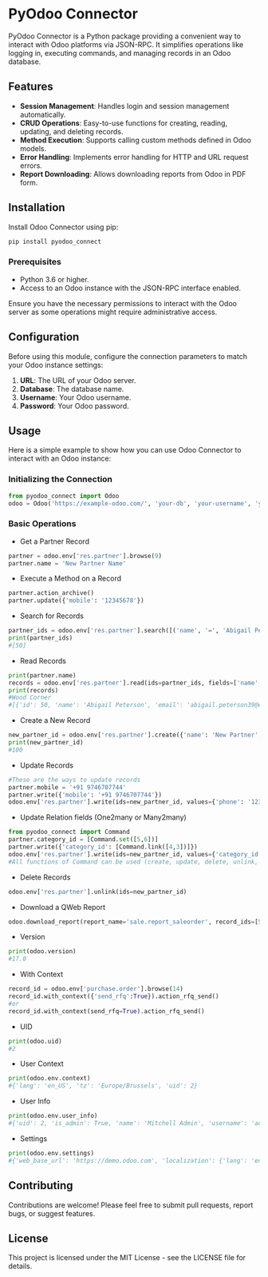 
# PyOdoo Connector

PyOdoo Connector is a Python package providing a convenient way to interact with Odoo platforms via JSON-RPC. It simplifies operations like logging in, executing commands, and managing records in an Odoo database.

## Features

- **Session Management**: Handles login and session management automatically.
- **CRUD Operations**: Easy-to-use functions for creating, reading, updating, and deleting records.
- **Method Execution**: Supports calling custom methods defined in Odoo models.
- **Error Handling**: Implements error handling for HTTP and URL request errors.
- **Report Downloading**: Allows downloading reports from Odoo in PDF form.

## Installation

Install Odoo Connector using pip:

```bash
pip install pyodoo_connect
```

### Prerequisites

- Python 3.6 or higher.
- Access to an Odoo instance with the JSON-RPC interface enabled.

Ensure you have the necessary permissions to interact with the Odoo server as some operations might require administrative access.

## Configuration

Before using this module, configure the connection parameters to match your Odoo instance settings:

1. **URL**: The URL of your Odoo server.
2. **Database**: The database name.
3. **Username**: Your Odoo username.
4. **Password**: Your Odoo password.

## Usage

Here is a simple example to show how you can use Odoo Connector to interact with an Odoo instance:
### Initializing the Connection
```python
from pyodoo_connect import Odoo
odoo = Odoo('https://example-odoo.com/', 'your-db', 'your-username', 'your-password')
```
### Basic Operations
- Get a Partner Record
```python
partner = odoo.env['res.partner'].browse(9)
partner.name = 'New Partner Name'
```

- Execute a Method on a Record
```python
partner.action_archive()
partner.update({'mobile': '12345678'})
```
- Search for Records
```python
partner_ids = odoo.env['res.partner'].search([('name', '=', 'Abigail Peterson')])
print(partner_ids)
#[50]
```
- Read Records
```python
print(partner.name)
records = odoo.env['res.partner'].read(ids=partner_ids, fields=['name', 'email'])
print(records)
#Wood Corner
#[{'id': 50, 'name': 'Abigail Peterson', 'email': 'abigail.peterson39@example.com'}]
```
- Create a New Record
```python
new_partner_id = odoo.env['res.partner'].create({'name': 'New Partner', 'email': 'new@partner.com', 'is_company': True})
print(new_partner_id)
#100
```
- Update Records
```python
#These are the ways to update records
partner.mobile = '+91 9746707744'
partner.write({'mobile': '+91 9746707744'})
odoo.env['res.partner'].write(ids=new_partner_id, values={'phone': '1234567890'})
```
- Update Relation fields (One2many or Many2many)
```python
from pyodoo_connect import Command
partner.category_id = [Command.set([5,6])]
partner.write({'category_id': [Command.link([4,3])]})
odoo.env['res.partner'].write(ids=new_partner_id, values={'category_id': [Command.create({'name': 'New Tag'})]})
#All functions of Command can be used (create, update, delete, unlink, link, clear, set)
```
- Delete Records
```python
odoo.env['res.partner'].unlink(ids=new_partner_id)
```
- Download a QWeb Report
```python
odoo.download_report(report_name='sale.report_saleorder', record_ids=[52], file_name='Sales Report')
```
- Version
```python
print(odoo.version)
#17.0
```
- With Context
```python
record_id = odoo.env['purchase.order'].browse(14)
record_id.with_context({'send_rfq':True}).action_rfq_send()
#or
record_id.with_context(send_rfq=True).action_rfq_send()
```
- UID
```python
print(odoo.uid)
#2
```
- User Context
```python
print(odoo.env.context)
#{'lang': 'en_US', 'tz': 'Europe/Brussels', 'uid': 2}
```
- User Info
```python
print(odoo.env.user_info)
#{'uid': 2, 'is_admin': True, 'name': 'Mitchell Admin', 'username': 'admin', 'partner_id': 3}
```
- Settings
```python
print(odoo.env.settings)
#{'web_base_url': 'https://demo.odoo.com', 'localization': {'lang': 'en_US', 'tz': 'Europe/Brussels'}, 'company_details': {'current_company': 1, 'allowed_companies': {'2': {'id': 2, 'name': 'My Company (Chicago)', 'sequence': 10, 'child_ids': [], 'parent_id': False, 'timesheet_uom_id': 4, 'timesheet_uom_factor': 1.0}, '1': {'id': 1, 'name': 'My Company (San Francisco)', 'sequence': 0, 'child_ids': [], 'parent_id': False, 'timesheet_uom_id': 4, 'timesheet_uom_factor': 1.0}}, 'disallowed_ancestor_companies': {}}}
```

## Contributing
Contributions are welcome! Please feel free to submit pull requests, report bugs, or suggest features.

## License
This project is licensed under the MIT License - see the LICENSE file for details.
